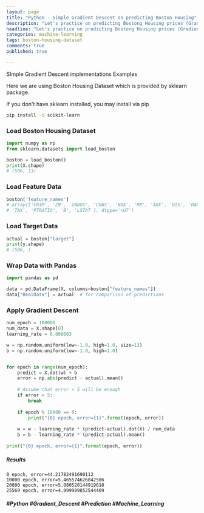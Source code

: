 ```yaml
---
layout: page
title: "Python - Simple Gradient Descent on predicting Boston Housing"
description: "Let's practice on predicting Bostong Housing prices (Gradient Descent)"
headline: "Let's practice on predicting Bostong Housing prices (Gradient Descent)"
categories: machine-learning
tags: boston-housing-dataset
comments: true
published: true

---
```


SImple  Gradient Descent implementations Examples

Here we are using Boston Housing Dataset which is provided by sklearn package.

If you don't have sklearn installed, you may install via pip

```bash
pip install -U scikit-learn
```



### Load Boston Housing Dataset

```python
import numpy as np
from sklearn.datasets import load_boston

boston = load_boston()
print(X.shape)
# (506, 13)
```



### Load Feature Data

```python
boston['feature_names']
# array(['CRIM', 'ZN', 'INDUS', 'CHAS', 'NOX', 'RM', 'AGE', 'DIS', 'RAD',
# 'TAX', 'PTRATIO', 'B', 'LSTAT'], dtype='<U7')
```



### Load Target Data

```python
actual = boston["target"]
print(y.shape)
# (506, )
```



### Wrap Data with Pandas

```python
import pandas as pd

data = pd.DataFrame(X, columns=boston["feature_names"])
data["RealData"] = actual  # for comparison of predictions
```



### Apply Gradient Descent 

```python
num_epoch = 100000
num_data = X.shape[0]
learning_rate = 0.000003

w = np.random.uniform(low=-1.0, high=1.0, size=13)
b = np.random.uniform(low=-1.0, high=1.0)


for epoch in range(num_epoch):
    predict = X.dot(w) + b
    error = np.abs(predict - actual).mean()
    
    # Assume that error < 5 will be enough
    if error < 5:
        break
        
    if epoch % 10000 == 0:    
        print("{0} epoch, error={1}".format(epoch, error))
        
    w = w - learning_rate * (predict-actual).dot(X) / num_data
    b = b - learning_rate * (predict-actual).mean()
    
print("{0} epoch, error={1}".format(epoch, error))

```

##### Results

```
0 epoch, error=44.21782491690112
10000 epoch, error=5.465574626842506
20000 epoch, error=5.080520144919618
25569 epoch, error=4.999989852544409
```


##### #Python #Gradient_Descent #Prediction #Machine_Learning